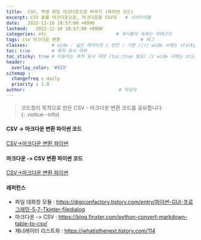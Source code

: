 ```yaml
---
title:  CSV, 엑셀 파일 마크다운으로 바꾸기 (파이썬 코드)                            # 게시물의 제목
excerpt: CSV 표를 마크다운으로, 마크다운을 CSV로   # 서브타이틀
date:   2022-12-10 18:57:00 +0900
lastmod:   2022-12-10 18:57:00 +0900
categories: etc                          # 게시물이 속하는 카테고리
tags: csv 마크다운 변환                              # 태그
classes:         # wide : 넓은 레이아웃 / 빈칸 : 기본 //// wide 시에는 sticky toc 불가
toc: true        # 목차 표시 여부
toc_sticky: true # 이동하는 목차 표시 여부 (toc:true 필요) // wide 시에는 sticky toc 불가
header:
  overlay_color: '#333'
sitemap :
  changefreq : daily
  priority : 1.0
author:                                   # 작성자
---
```

<!--postNo: 20221210_001-->

> 코드정리 목적으로 만든 CSV - 마크다운 변환 코드를 공유합니다.  
{: .notice--info}

#### CSV -> 마크다운 변환 파이썬 코드
  
[CSV->마크다운 변환 파이썬](/assets/tools/csv_to_markdown.py)  
  
#### 마크다운 -> CSV 변환 파이썬 코드
  
[CSV->마크다운 변환 파이썬](/assets/tools/markdown_to_csv.py)

#### 레퍼런스
* 파일 대화창 모듈 : https://digiconfactory.tistory.com/entry/파이썬-GUI-프로그래밍-5-7-Tkinter-filedialog  
* 마크다운 -> CSV : https://blog.finxter.com/python-convert-markdown-table-to-csv/  
* 제너레이터 리스트화 : https://whatisthenext.tistory.com/114  